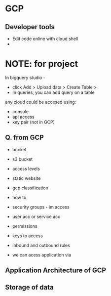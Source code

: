 # GCP

## Developer tools

- Edit code online with cloud shell
- 

# NOTE: for project
In bigquery studio - 
- click Add > Upload data > Create Table > 
- In queries, you can add query on a table

any cloud could be accesed using:

- console
- api access
- key pair (not in GCP)


## Q. from GCP
- bucket
- s3 bucket
- access levels
- static website

- gcp classification
- how to 

- security groups - im access 
- user acc or service acc
- permissions
- keys to access
- inbound and outbound rules
- we can acess application via 

## Application Architecture of GCP

## Storage of data

